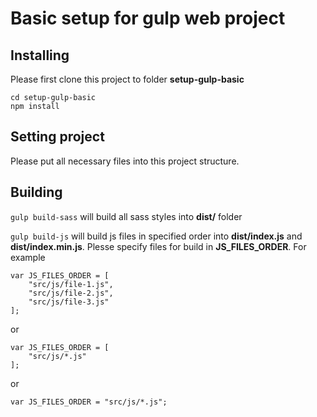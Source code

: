 # Basic setup for gulp web project

## Installing
Please first clone this project to folder **setup-gulp-basic**

```
cd setup-gulp-basic
npm install
```
## Setting project
Please put all necessary files into this project structure.

## Building
`gulp build-sass` will build all sass styles into **dist/** folder

`gulp build-js` will build js files in specified order into **dist/index.js** and **dist/index.min.js**. Plesse specify files for build in **JS_FILES_ORDER**. For example
```
var JS_FILES_ORDER = [
    "src/js/file-1.js",
    "src/js/file-2.js",
    "src/js/file-3.js"
];
```

or 

```
var JS_FILES_ORDER = [
    "src/js/*.js"
];
```

or 

```
var JS_FILES_ORDER = "src/js/*.js";
```
